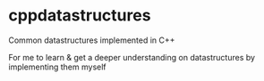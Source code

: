 # cppdatastructures
Common datastructures implemented in C++

For me to learn & get a deeper understanding on datastructures by implementing them myself
